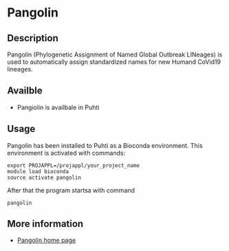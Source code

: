 # Pangolin

## Description

Pangolin (Phylogenetic Assignment of Named Global Outbreak LINeages) is used to automatically assign standardized names for new Humand CoVid19 lineages.

## Availble

*   Pangiolin is availbale in Puhti

## Usage

Pangolin has been installed to Puhti as a Bioconda environment. This environment is activated with commands:

```text
export PROJAPPL=/projappl/your_project_name
module load bioconda
source activate pangolin
```
After that the program startsa with command

```text
pangolin
```

## More information

*   [Pangolin home page](https://github.com/hCoV-2019/pangolin)


